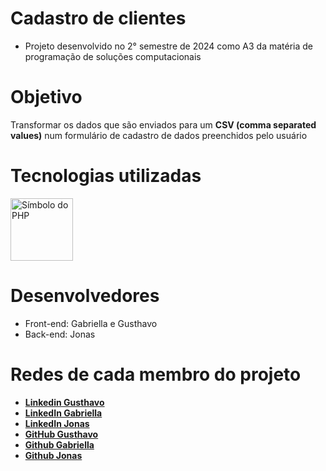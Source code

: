 # Cadastro de clientes

- Projeto desenvolvido no 2° semestre de 2024 como A3 da matéria de programação de soluções computacionais

# Objetivo

Transformar os dados que são enviados para um **CSV (comma separated values)** num formulário de cadastro de dados preenchidos pelo usuário

# Tecnologias utilizadas
<div>
  <img height="100" width="100"loading="lazy"src="https://cdn.jsdelivr.net/gh/devicons/devicon@latest/icons/php/php-original.svg" alt="Símbolo do PHP"/>
</div>

# Desenvolvedores
- Front-end: Gabriella e Gusthavo
- Back-end: Jonas

# Redes de cada membro do projeto

- **[Linkedin Gusthavo](https://www.linkedin.com/in/gusthavosoares/)**
- **[LinkedIn Gabriella](https://www.linkedin.com/in/gabriellarodriguesdasilva/)**
- **[LinkedIn Jonas](https://www.linkedin.com/in/jonas-silva-de-jesus/)**
- **[GitHub Gusthavo](https://github.com/GusthavoSoares)**
- **[Github Gabriella](https://github.com/Gabyzoca)**
- **[Github Jonas](https://github.com/JonasSJesus)**




  
